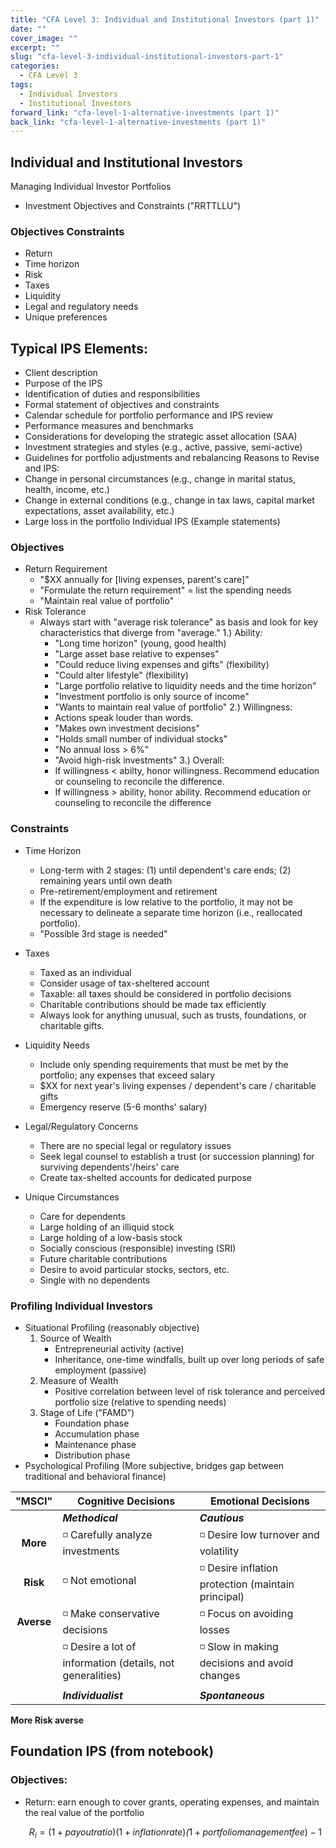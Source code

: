 ```yaml
---
title: "CFA Level 3: Individual and Institutional Investors (part 1)"
date: ""
cover_image: ""
excerpt: ""
slug: "cfa-level-3-individual-institutional-investors-part-1"
categories:
  - CFA Level 3
tags:
  - Individual Investors
  - Institutional Investors
forward_link: "cfa-level-1-alternative-investments (part 1)"
back_link: "cfa-level-1-alternative-investments (part 1)"
---
```


## Individual and Institutional Investors

Managing Individual Investor Portfolios

- Investment Objectives and Constraints ("RRTTLLU")

### Objectives Constraints

- Return
- Time horizon
- Risk
- Taxes
- Liquidity
- Legal and regulatory needs
- Unique preferences

## Typical IPS Elements:

- Client description
- Purpose of the IPS
- Identification of duties and responsibilities
- Formal statement of objectives and constraints
- Calendar schedule for portfolio performance and IPS review
- Performance measures and benchmarks
- Considerations for developing the strategic asset allocation (SAA)
- Investment strategies and styles (e.g., active, passive, semi-active)
- Guidelines for portfolio adjustments and rebalancing
  Reasons to Revise and IPS:
- Change in personal circumstances (e.g., change in marital status, health, income, etc.)
- Change in external conditions (e.g., change in tax laws, capital market expectations, asset availability, etc.)
- Large loss in the portfolio
  Individual IPS (Example statements)

### Objectives

- Return Requirement
  - "$XX annually for [living expenses, parent's care]"
  - "Formulate the return requirement" = list the spending needs
  - "Maintain real value of portfolio"
- Risk Tolerance
  - Always start with "average risk tolerance" as basis and look for key characteristics that diverge from "average."
    1.) Ability:
    - "Long time horizon" (young, good health)
    - "Large asset base relative to expenses"
    - "Could reduce living expenses and gifts" (flexibility)
    - "Could alter lifestyle" (flexibility)
    - "Large portfolio relative to liquidity needs and the time horizon"
    - "Investment portfolio is only source of income"
    - "Wants to maintain real value of portfolio"
      2.) Willingness:
    - Actions speak louder than words.
    - "Makes own investment decisions"
    - "Holds small number of individual stocks"
    - "No annual loss > 6%"
    - "Avoid high-risk investments"
      3.) Overall:
    - If willingness < abilty, honor willingness. Recommend education or counseling to reconcile the difference.
    - If willingness > ability, honor ability. Recommend education or counseling to reconcile the difference

### Constraints

- Time Horizon

  - Long-term with 2 stages: (1) until dependent's care ends; (2) remaining years until own death
  - Pre-retirement/employment and retirement
  - If the expenditure is low relative to the portfolio, it may not be necessary to delineate a separate time horizon (i.e.,
    reallocated portfolio).
  - "Possible 3rd stage is needed"

- Taxes

  - Taxed as an individual
  - Consider usage of tax-sheltered account
  - Taxable: all taxes should be considered in portfolio decisions
  - Charitable contributions should be made tax efficiently
  - Always look for anything unusual, such as trusts, foundations, or charitable gifts.

- Liquidity Needs

  - Include only spending requirements that must be met by the portfolio; any expenses that exceed salary
  - $XX for next year's living expenses / dependent's care / charitable gifts
  - Emergency reserve (5-6 months' salary)

- Legal/Regulatory Concerns

  - There are no special legal or regulatory issues
  - Seek legal counsel to establish a trust (or succession planning) for surviving dependents'/heirs' care
  - Create tax-shelted accounts for dedicated purpose

- Unique Circumstances

  - Care for dependents
  - Large holding of an illiquid stock
  - Large holding of a low-basis stock
  - Socially conscious (responsible) investing (SRI)
  - Future charitable contributions
  - Desire to avoid particular stocks, sectors, etc.
  - Single with no dependents

### Profiling Individual Investors

- Situational Profiling (reasonably objective)
  1. Source of Wealth
     - Entrepreneurial activity (active)
     - Inheritance, one-time windfalls, built up over long periods of safe employment (passive)
  2. Measure of Wealth
     - Positive correlation between level of risk tolerance and perceived portfolio size (relative to spending needs)
  3. Stage of Life ("FAMD")
     - Foundation phase
     - Accumulation phase
     - Maintenance phase
     - Distribution phase
- Psychological Profiling (More subjective, bridges gap between traditional and behavioral finance)

|   "MSCI"   | Cognitive Decisions                                        | Emotional Decisions                                 |
| :--------: | ---------------------------------------------------------- | --------------------------------------------------- |
|            | **_Methodical_**                                           | **_Cautious_**                                      |
|  **More**  | ◽ Carefully analyze investments                           | ◽ Desire low turnover and volatility               |
|  **Risk**  | ◽ Not emotional                                           | ◽ Desire inflation protection (maintain principal) |
| **Averse** | ◽ Make conservative decisions                             | ◽ Focus on avoiding losses                         |
|            | ◽ Desire a lot of information (details, not generalities) | ◽ Slow in making decisions and avoid changes       |
|            |                                                            |                                                     |
|            | **_Individualist_**                                        | **_Spontaneous_**                                   |

**More Risk averse**

## Foundation IPS (from notebook)

### Objectives:

- Return: earn enough to cover grants, operating expenses, and maintain the real value of the portfolio

  $$ R_i = (1 + payout ratio)(1 + inflation rate) \dot (1 + portfolio management fee) - 1$$
